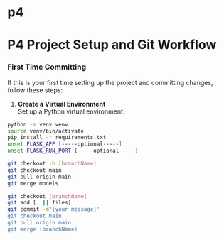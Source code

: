 # p4
# P4 Project Setup and Git Workflow

### First Time Committing
If this is your first time setting up the project and committing changes, follow these steps:

1. **Create a Virtual Environment**  
   Set up a Python virtual environment:
```bash
python -m venv venv
source venv/bin/activate
pip install -r requirements.txt
unset FLASK_APP [-----optional-----]
unset FLASK_RUN_PORT [-----optional-----] 
```
```bash
git checkout -b [branchName]
git checkout main
git pull origin main
git merge models
```




```bash
git checkout [branchName]
git add [. || files]
git commit -m"[your message]'
git checkout main
git pull origin main
git merge [branchName]
```